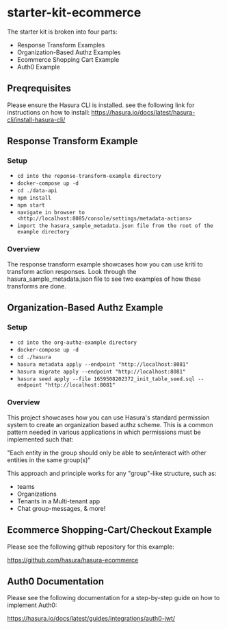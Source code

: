 # starter-kit-ecommerce

The starter kit is broken into four parts:

- Response Transform Examples
- Organization-Based Authz Examples
- Ecommerce Shopping Cart Example
- Auth0 Example

## Preqrequisites

Please ensure the Hasura CLI is installed. see the following link for
instructions on how to install:
<https://hasura.io/docs/latest/hasura-cli/install-hasura-cli/>

## Response Transform Example

### Setup

- `cd into the reponse-transform-example directory`
- `docker-compose up -d`
- `cd ./data-api`
- `npm install`
- `npm start`
- `navigate in browser to <http://localhost:8085/console/settings/metadata-actions>`
- `import the hasura_sample_metadata.json file from the root of the example directory`

### Overview

The response transform example showcases how you can use kriti to transform
action responses. Look through the hasura_sample_metadata.json file to see two
examples of how these transforms are done.

## Organization-Based Authz Example

### Setup

- `cd into the org-authz-example directory`
- `docker-compose up -d`
- `cd ./hasura`
- `hasura metadata apply --endpoint "http://localhost:8081"`
- `hasura migrate apply --endpoint "http://localhost:8081"`
- `hasura seed apply --file 1659508202372_init_table_seed.sql --endpoint "http://localhost:8081"`

### Overview

This project showcases how you can use Hasura's standard permission system to
create an organization based authz scheme. This is a common pattern needed in
various applications in which permissions must be implemented such that:

"Each entity in the group should only be able to see/interact with other
entities in the same group(s)"

This approach and principle works for any "group"-like structure, such as:

- teams
- Organizations
- Tenants in a Multi-tenant app
- Chat group-messages, & more!

## Ecommerce Shopping-Cart/Checkout Example

Please see the following github repository for this example:

<https://github.com/hasura/hasura-ecommerce>

## Auth0 Documentation

Please see the following documentation for a step-by-step guide on how to
implement Auth0:

<https://hasura.io/docs/latest/guides/integrations/auth0-jwt/>
